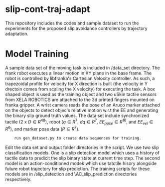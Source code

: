 # slip-cont-traj-adapt


This repository includes the codes and sample dataset to run the experiments for the proposed slip avoidance controllers by trajectory adaptation.


**Model Training**
=====
A sample data set of the moving task is included in /data_set directory. The frank robot executes a linear motion in XY plane in the base frame. The robot is controlled by libfranka's Cartesian Velocity controller. As such, a trapezoidal profile for velocity for X direction is built (the velocity in Y drectoin comes from scaling the X velocity) for executing the task. A box shaped object is used as the training object and two uSkin tactile sensors from XELA ROBOTICS are attached to the 3d printed fingers mounted on franka gripper. A wrist camera reads the pose of an Aruco marker attached on the objects to detect objec's relative motion w.r.t the EE and generating the binary slip ground truth values. The data set include synchronized tactile (2 x $D \in R^{48}$), robot ($q \in R^7$, $dq \in R^7$, $EE_{pose} \in R^{16}$, and $EE_{vel} \in R^6$), and marker pose data ($P \in R^7$). 

        run gen_dataset.py to create data sequences for training.

Edit the data set and output folder directories in the script. We use two slip classification models. One is a slip detection model which uses a history of tactile data to predicit the slip binary state at current time step. The second model is an action-conditioned modek which use tatctile hisory alongside future robot trajectory for slip prediction. The training scripts for these models are in /slip_detection and \AC_slip_prediction directories respectively. 
